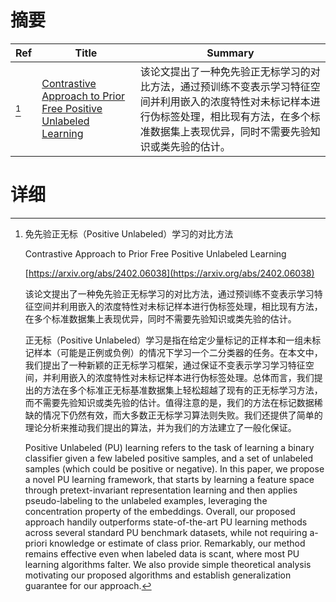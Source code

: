 # 摘要

| Ref | Title | Summary |
| --- | --- | --- |
| [^1] | [Contrastive Approach to Prior Free Positive Unlabeled Learning](https://arxiv.org/abs/2402.06038) | 该论文提出了一种免先验正无标学习的对比方法，通过预训练不变表示学习特征空间并利用嵌入的浓度特性对未标记样本进行伪标签处理，相比现有方法，在多个标准数据集上表现优异，同时不需要先验知识或类先验的估计。 |

# 详细

[^1]: 免先验正无标（Positive Unlabeled）学习的对比方法

    Contrastive Approach to Prior Free Positive Unlabeled Learning

    [https://arxiv.org/abs/2402.06038](https://arxiv.org/abs/2402.06038)

    该论文提出了一种免先验正无标学习的对比方法，通过预训练不变表示学习特征空间并利用嵌入的浓度特性对未标记样本进行伪标签处理，相比现有方法，在多个标准数据集上表现优异，同时不需要先验知识或类先验的估计。

    

    正无标（Positive Unlabeled）学习是指在给定少量标记的正样本和一组未标记样本（可能是正例或负例）的情况下学习一个二分类器的任务。在本文中，我们提出了一种新颖的正无标学习框架，通过保证不变表示学习学习特征空间，并利用嵌入的浓度特性对未标记样本进行伪标签处理。总体而言，我们提出的方法在多个标准正无标基准数据集上轻松超越了现有的正无标学习方法，而不需要先验知识或类先验的估计。值得注意的是，我们的方法在标记数据稀缺的情况下仍然有效，而大多数正无标学习算法则失败。我们还提供了简单的理论分析来推动我们提出的算法，并为我们的方法建立了一般化保证。

    Positive Unlabeled (PU) learning refers to the task of learning a binary classifier given a few labeled positive samples, and a set of unlabeled samples (which could be positive or negative). In this paper, we propose a novel PU learning framework, that starts by learning a feature space through pretext-invariant representation learning and then applies pseudo-labeling to the unlabeled examples, leveraging the concentration property of the embeddings. Overall, our proposed approach handily outperforms state-of-the-art PU learning methods across several standard PU benchmark datasets, while not requiring a-priori knowledge or estimate of class prior. Remarkably, our method remains effective even when labeled data is scant, where most PU learning algorithms falter. We also provide simple theoretical analysis motivating our proposed algorithms and establish generalization guarantee for our approach.
    

